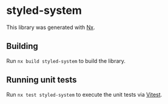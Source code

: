 # styled-system

This library was generated with [Nx](https://nx.dev).

## Building

Run `nx build styled-system` to build the library.

## Running unit tests

Run `nx test styled-system` to execute the unit tests via [Vitest](https://vitest.dev/).
